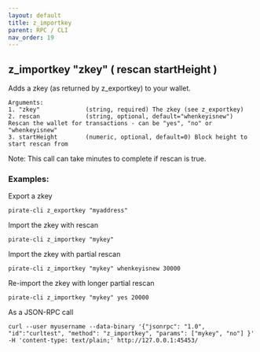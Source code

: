 ```yaml
---
layout: default
title: z_importkey
parent: RPC / CLI
nav_order: 19
---
```


## z_importkey "zkey" ( rescan startHeight )

Adds a zkey (as returned by z_exportkey) to your wallet.

```
Arguments:
1. "zkey"             (string, required) The zkey (see z_exportkey)
2. rescan             (string, optional, default="whenkeyisnew") Rescan the wallet for transactions - can be "yes", "no" or "whenkeyisnew"
3. startHeight        (numeric, optional, default=0) Block height to start rescan from
```

Note: This call can take minutes to complete if rescan is true.

### Examples:

Export a zkey
```
pirate-cli z_exportkey "myaddress"
```

Import the zkey with rescan
```
pirate-cli z_importkey "mykey"
```

Import the zkey with partial rescan
```
pirate-cli z_importkey "mykey" whenkeyisnew 30000
```

Re-import the zkey with longer partial rescan
```
pirate-cli z_importkey "mykey" yes 20000
```

As a JSON-RPC call
```
curl --user myusername --data-binary '{"jsonrpc": "1.0", "id":"curltest", "method": "z_importkey", "params": ["mykey", "no"] }' -H 'content-type: text/plain;' http://127.0.0.1:45453/
```
